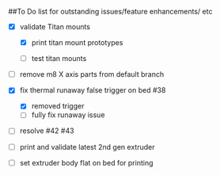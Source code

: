 ##To Do list for outstanding issues/feature enhancements/ etc

- [x] validate Titan mounts

     - [x] print titan mount prototypes
     - [ ] test titan mounts
     
     
- [ ] remove m8 X axis parts from default branch

- [x] fix thermal runaway false trigger on bed #38
     - [x] removed trigger
     - [ ] fully fix runaway issue
- [ ] resolve #42 #43

- [ ] print and validate latest 2nd gen extruder
- [ ] set extruder body flat on bed for printing


